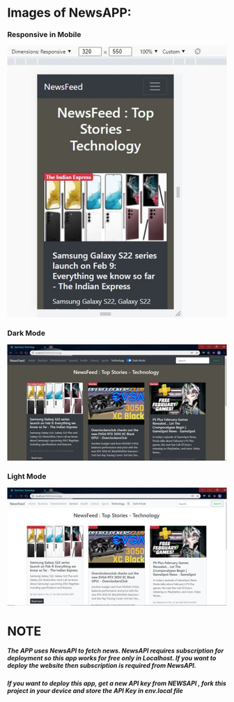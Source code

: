 # Images of NewsAPP:


<h3>Responsive in Mobile</h3>
<img src="https://github.com/anujkumar070/NewsAPP/blob/main/Images%20of%20APP/Responsiveness.JPG">
<h3>Dark Mode</h3>
<img src="https://github.com/anujkumar070/NewsAPP/blob/main/Images%20of%20APP/Tech%20News%20-%20Dark%20Mode.JPG">
<h3>Light Mode</h3>
<img src="https://github.com/anujkumar070/NewsAPP/blob/main/Images%20of%20APP/Tech%20News%20-%20Light%20Mode.JPG">

# NOTE
<h5>The APP uses NewsAPI to fetch news. NewsAPI requires subscription for deployment so this app works for free only in Localhost. If you want to deploy the website then subscription is required from NewsAPI.</h5>
<h5>If you want to deploy this app, get a new API key from NEWSAPI , fork this project in your device and store the API Key in env.local file</h5>

